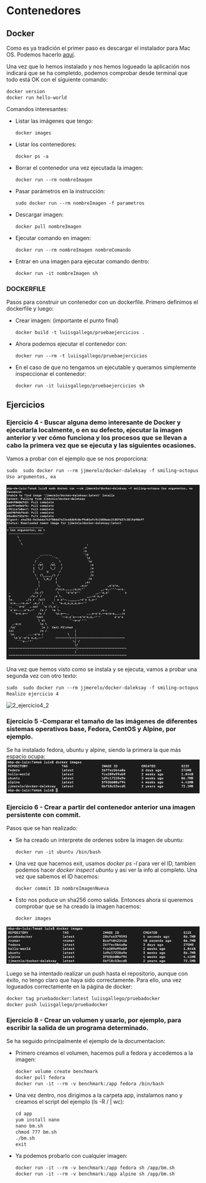# Contenedores

## Docker

Como es ya tradición el primer paso es descargar el instalador para Mac OS. Podemos hacerlo [aquí](https://hub.docker.com/editions/community/docker-ce-desktop-mac).

Una vez que lo hemos instalado y nos hemos logueado la aplicación nos indicará que se ha completdo, podemos comprobar desde terminal que todo está OK con el siguiente comando:
~~~
docker version
docker run hello-world
~~~

Comandos interesantes:

- Listar las imágenes que tengo:
    ~~~
    docker images
    ~~~
- Listar los contenedores:
    ~~~
    docker ps -a
    ~~~
- Borrar el contenedor una vez ejecutada la imagen:
    ~~~
    docker run --rm nombreImagen
    ~~~
- Pasar parámetros en la instrucción:
    ~~~
    sudo docker run --rm nombreImagen -f parametros
    ~~~
- Descargar imagen:
    ~~~
    docker pull nombreImagen
    ~~~
- Ejecutar comando en imagen:
    ~~~
    docker run --rm nombreImagen nombreComando
    ~~~
- Entrar en una imagen para ejecutar comando dentro:
    ~~~
    docker run -it nombreImagen sh
    ~~~


### DOCKERFILE

Pasos para construir un contenedor con un dockerfile. Primero definimos el dockerfile y luego:

- Crear imagen: (importante el punto final)
    ~~~
    docker build -t luiisgallego/pruebaejercicios .
    ~~~
- Ahora podemos ejecutar el contenedor con:
    ~~~
    docker run --rm -t luiisgallego/pruebaejercicios
    ~~~
- En el caso de que no tengamos un ejecutable y queramos simplemente inspeccionar el contenedor:
    ~~~
    docker run -it luiisgallego/pruebaejercicios sh
    ~~~










## Ejercicios

### Ejercicio 4 - Buscar alguna demo interesante de Docker y ejecutarla localmente, o en su defecto, ejecutar la imagen anterior y ver cómo funciona y los procesos que se llevan a cabo la primera vez que se ejecuta y las siguientes ocasiones.

Vamos a probar con el ejemplo que se nos proporciona:
~~~
sudo  sudo docker run --rm jjmerelo/docker-daleksay -f smiling-octopus Uso argumentos, ea 
~~~
![1_ejercicio4_1](images/1_ejercicio4_1.png)

Una vez que hemos visto como se instala y se ejecuta, vamos a probar una segunda vez con otro texto:
~~~
sudo  sudo docker run --rm jjmerelo/docker-daleksay -f smiling-octopus Realizo ejercicio 4 
~~~
![2_ejercicio4_2](images/1_ejercicio4_2.png)

### Ejercicio 5 -Comparar el tamaño de las imágenes de diferentes sistemas operativos base, Fedora, CentOS y Alpine, por ejemplo.

Se ha instalado fedora, ubuntu y alpine, siendo la primera la que más espacio ocupa:
![3_ejercicio5](images/3_ejercicio5.png)

### Ejercicio 6 - Crear a partir del contenedor anterior una imagen persistente con commit.

Pasos que se han realizado:

- Se ha creado un interprete de ordenes sobre la imagen de ubuntu:
    ~~~
    docker run -it ubuntu /bin/bash
    ~~~
- Una vez que hacemos exit, usamos *docker ps -l* para ver el ID, tambien podemos hacer *docker inspect ubuntu* y asi ver la info al completo. Una vez que sabemos el ID hacemos:
    ~~~
    docker commit ID nombreImagenNueva
    ~~~
- Esto nos poduce un sha256 como salida. Entonces ahora si queremos comprobar que se ha creado la imagen hacemos: 
    ~~~
    docker images
    ~~~
![4_ejercicio6](images/4_ejercicio6.png)

Luego se ha intentado realizar un push hasta el repositorio, aunque con éxito, no tengo claro que haya sido correctamente. Para ello, una vez logueados correctamente en la página de docker:
~~~
docker tag pruebadocker:latest luiisgallego/pruebadocker
docker push luiisgallego/pruebadocker
~~~

### Ejercicio 8 - Crear un volumen y usarlo, por ejemplo, para escribir la salida de un programa determinado.

Se ha seguido principalmente el ejemplo de la documentacion:

- Primero creamos el volumen, hacemos pull a fedora y accedemos a la imagen:
    ~~~
    docker volume create benchmark
    docker pull fedora
    docker run -it --rm -v benchmark:/app fedora /bin/bash
    ~~~
- Una vez dentro, nos dirigimos a la carpeta app, instalamos nano y creamos el script del ejemplo (ls -R / | wc):
    ~~~
    cd app
    yum install nano
    nano bm.sh 
    chmod 777 bm.sh
    ./bm.sh
    exit
    ~~~
- Ya podemos probarlo con cualquier imagen:
    ~~~
    docker run -it --rm -v benchmark:/app fedora sh /app/bm.sh
    docker run -it --rm -v benchmark:/app alpine sh /app/bm.sh
    ~~~



